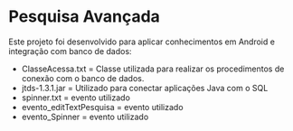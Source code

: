 # Pesquisa Avançada
Este projeto foi desenvolvido para aplicar conhecimentos em Android e integração com banco de dados:

- ClasseAcessa.txt = Classe utilizada para realizar os procedimentos de conexão com o banco de dados.
- jtds-1.3.1.jar = Utilizado para conectar aplicações Java com o SQL
- spinner.txt = evento utilizado
- evento_editTextPesquisa = evento utilizado
- evento_Spinner = evento utilizado

